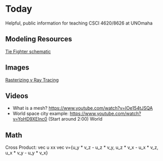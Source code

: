# Today
Helpful, public information for teaching CSCI 4620/8626 at UNOmaha

## Modeling Resources
[Tie Fighter schematic](https://images.fineartamerica.com/images/artworkimages/mediumlarge/1/diagram-illustration-for-the-tie-fighter-from-star-wars-jose-elias-sofia-pereira.jpg)

## Images
[Rasterizing v Ray Tracing](https://cdn.appuals.com/wp-content/uploads/2020/11/NV_Turing_Editors_Day_132-1536x864.png.webp)

## Videos
- What is a mesh? https://www.youtube.com/watch?v=IOe154tJSQA
- World space city example: https://www.youtube.com/watch?v=YoHD9XEInc0 (Start around 2:00)
World

## Math
Cross Product: vec u xx vec v={u_y * v_z - u_z * v_y, u_z * v_x - u_x * v_z, u_x * v_y - u_y * v_x}
